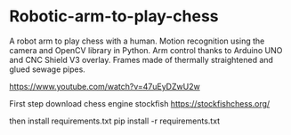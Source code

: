 # Robotic-arm-to-play-chess
A robot arm to play chess with a human. Motion recognition using the camera and OpenCV library in Python. Arm control thanks to Arduino UNO and CNC Shield V3 overlay. Frames made of thermally straightened and glued sewage pipes.

https://www.youtube.com/watch?v=47uEyDZwU2w

First step download chess engine stockfish
https://stockfishchess.org/

then install requirements.txt 
pip install -r requirements.txt


